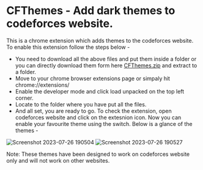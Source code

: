 # CFThemes - Add dark themes to codeforces website.
This is a chrome extension which adds themes to the codeforces website.
To enable this extension follow the steps below -
 - You need to download all the above files and put them inside a folder
 or you can directly download them form here [CFThemes.zip](https://github.com/harsh-nitsgr/CFThemes/files/12173106/CFThemes.zip)
 and extract to a folder.
 - Move to your chrome browser extensions page or simpaly hit chrome://extensions/
 - Enable the developer mode and click load unpacked on the top left corner.
 - Locate to the folder where you have put all the files.
 - And all set, you are ready to go.
To check the extension, open codeforces website and click on the extesnion icon. Now you can enable your favourite theme using the switch.
Below is a glance of the themes -

![Screenshot 2023-07-26 190504](https://github.com/harsh-nitsgr/CFThemes/assets/91006836/bf010476-ec1b-4775-b03c-7862806fe149)
![Screenshot 2023-07-26 190527](https://github.com/harsh-nitsgr/CFThemes/assets/91006836/332a1ba6-07bc-4d56-ae45-352871e99ab6)

Note: These themes have been designed to work on codeforces website only and will not work on other websites.
